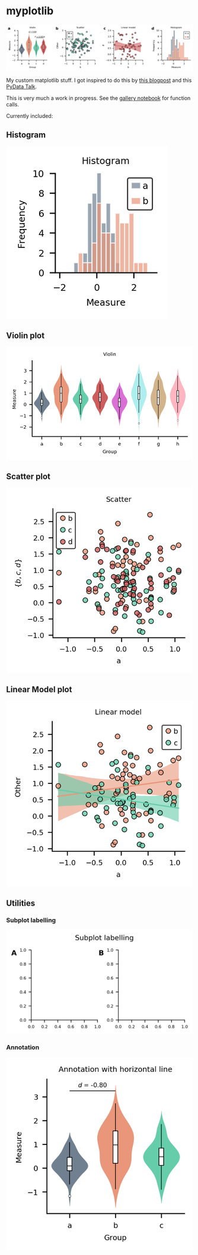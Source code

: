 # myplotlib

![myplotlib style](examples/combination.png)

My custom matplotlib stuff. I got inspired to do this by [this blogpost](https://colcarroll.github.io/yourplotlib/) and this [PyData Talk](https://www.youtube.com/watch?v=NV4Y75ZUDJA).

This is very much a work in progress. See the [gallery notebook](https://github.com/moltaire/myplotlib/blob/master/gallery.ipynb) for function calls.

Currently included:

## Histogram

![histogram](examples/histogram.png)

## Violin plot

![violin](examples/violin.png)

## Scatter plot

![scatter](examples/scatter.png)

## Linear Model plot

![lm](examples/lm.png)

## Utilities

### Subplot labelling

![label axes](examples/labelAxes.png)

### Annotation

![annotation](examples/hTextLine.png)